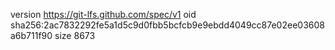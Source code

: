version https://git-lfs.github.com/spec/v1
oid sha256:2ac7832292fe5a1d5c9d0fbb5bcfcb9e9ebdd4049cc87e02ee03608a6b711f90
size 8673
